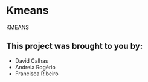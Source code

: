 # Kmeans
KMEANS


## This project was brought to you by:
* David Calhas
* Andreia Rogério
* Francisca Ribeiro
